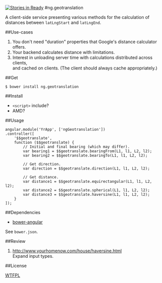 [![Stories in Ready](https://badge.waffle.io/nerdfiles/ng.geotranslation.png?label=ready&title=Ready)](https://waffle.io/nerdfiles/ng.geotranslation)
#ng.geotranslation

A client-side service presenting various methods for the calculation of 
distances between ``latLngStart`` and ``latLngEnd``.

##Use-cases

1. You don't need "duration" properties that Google's distance calculator offers.
2. Your backend calculates distance with limitations.
3. Interest in unloading server time with calculations distributed across clients,  
   and cached on clients. (The client should always cache appropriately.)

##Get

    $ bower install ng.geotranslation

##Install

- ``<script>`` include?
- AMD?

##Usage

    angular.module('YrApp', ['ngGeotranslation'])
    .controller([
        '$$geotranslate',
        function ($$geotranslate) {
            // Initial and final bearing (which may differ).
            var bearing1 = $$geotranslate.bearingFrom(L1, l1, L2, l2);
            var bearing2 = $$geotranslate.bearingTo(L1, l1, L2, l2);

            // Get direction.
            var direction = $$geotranslate.direction(L1, l1, L2, l2);

            // Get distance.
            var distance1 = $$geotranslate.equirectangular(L1, l1, L2, l2);
            var distance2 = $$geotranslate.spherical(L1, l1, L2, l2);
            var distance3 = $$geotranslate.haversine(L1, l1, L2, l2);
        }
    ]);

##Dependencies

- [bower-angular](https://github.com/angular/bower-angular)

See ``bower.json``.

##Review

1. http://www.yourhomenow.com/house/haversine.html  
   Expand input types.

##License

[WTFPL](http://www.wtfpl.net/txt/copying/)
